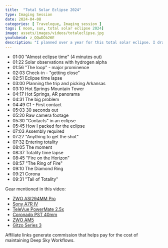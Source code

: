 ```yaml
---
title:  "Total Solar Eclipse 2024"
type: Imaging Session
date: 2024-04-08
categories: [ Travelogue, Imaging session ]
tags: [ moon, sun, total solar eclipse 2024]
image: assets/images/videos/totaleclipse.jpg
youtubeid: z_QQwDOb26E
description: "I planned over a year for this total solar eclipse. I dragged gear across the country and watched the forecast predict thunderstorms as the day drew near. The experience itself was unforgettable. Here is my story about, and my photographs of, the 2024 Total Solar Eclipse. Taken on location in Hot Springs, Arkansas."
---
```


- 01:00 "Almost eclipse time" (4 minutes out)
- 01:22 Solar observations with hydrogen alpha
- 01:56 "The loop" - major prominence
- 02:03 Check-in - "getting close"
- 02:51 Eclipse time lapse
- 03:00 Planning the trip and picking Arkansas
- 03:10 Hot Springs Mountain Tower
- 04:17 Hot Springs, AR panorama
- 04:31 The big problem
- 04:49 C1 - First contact
- 05:03 30 seconds out
- 05:20 Raw camera footage
- 05:30 "Contacts" in an eclipse
- 05:45 How I packed for the eclipse
- 07:03 Assembly required
- 07:27 "Anything to get the shot"
- 07:32 Entering totality
- 08:05 The moment
- 08:37 Totality time lapse
- 08:45 "Fire on the Horizon"
- 08:57 "The Ring of Fire"
- 09:10 The Diamond Ring
- 09:21 Corona
- 09:31 "Tail of Totality"

Gear mentioned in this video:

- [ZWO ASI294MM Pro](/external?t=https://amzn.to/3SbdKJ2)
- [Sony A7R IV](/external?t=https://amzn.to/3ShKznN)
- [TeleVue PowerMate 2.5x](/external?t=https://amzn.to/3xTL2FY)
- [Coronado PST 40mm](/external?t=https://www.highpointscientific.com/coronado-pst-personal-solar-telescope-060-1-0-angstrom-h-alpha-refractor-pst)
- [ZWO AM5](/external?t=https://www.highpointscientific.com/zwo-am5-harmonic-drive-equatorial-mount-am5)
- [Gitzo Series 3](/external?t=https://amzn.to/3Y8yc1e)

Affiliate links generate commission that helps pay for the cost of maintaining Deep Sky Workflows.